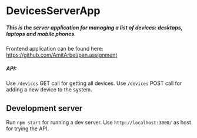 # DevicesServerApp

##### This is the server application for managing a	list of devices: desktops, laptops and	mobile phones.

Frontend application can be found here: https://github.com/AmitArbel/pan.assignment

##### API:
Use `/devices` GET call for getting all devices.
Use `/devices` POST call for adding a new device to the system.

## Development server

Run `npm start` for running a dev server.
Use `http://localhost:3000/` as host for trying the API.